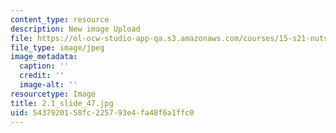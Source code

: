 ```yaml
---
content_type: resource
description: New image Upload
file: https://ol-ocw-studio-app-qa.s3.amazonaws.com/courses/15-s21-nuts-and-bolts-of-business-plans-january-iap-2014/5437920158fc225793e4fa48f6a1ffc0_2.1_slide_47.jpg
file_type: image/jpeg
image_metadata:
  caption: ''
  credit: ''
  image-alt: ''
resourcetype: Image
title: 2.1_slide_47.jpg
uid: 54379201-58fc-2257-93e4-fa48f6a1ffc0
---
```

